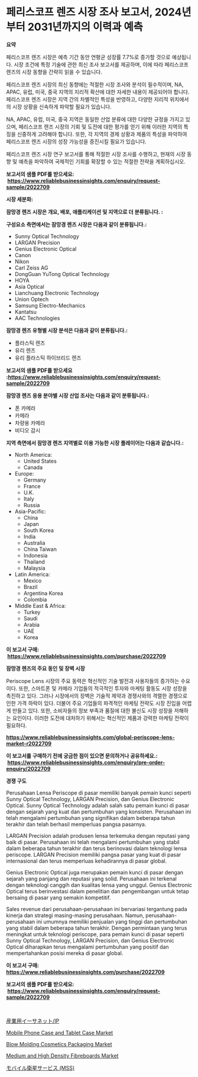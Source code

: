 <p><h1>페리스코프 렌즈 시장 조사 보고서, 2024년부터 2031년까지의 이력과 예측</h1></p><p><strong>요약</strong></p>
<p><p>페리스코프 렌즈 시장은 예측 기간 동안 연평균 성장률 7.7%로 증가할 것으로 예상됩니다. 시장 조건에 특정 기술에 관한 최신 조사 보고서를 제공하며, 이에 따라 페리스코프 렌즈의 시장 동향을 간략히 읽을 수 있습니다. </p><p>페리스코프 렌즈 시장의 최신 동향에는 적절한 시장 조사와 분석이 필수적이며, NA, APAC, 유럽, 미국, 중국 지역의 지리적 확산에 대한 자세한 내용이 제공되어야 합니다. 페리스코프 렌즈 시장은 지역 간의 차별적인 특성을 반영하고, 다양한 지리적 위치에서의 시장 상황을 신속하게 파악할 필요가 있습니다. </p><p>NA, APAC, 유럽, 미국, 중국 지역은 동일한 산업 분류에 대한 다양한 규정을 가지고 있으며, 페리스코프 렌즈 시장의 기회 및 도전에 대한 평가를 얻기 위해 이러한 지역의 특징을 신중하게 고려해야 합니다. 또한, 각 지역의 경제 상황과 제품의 특성을 파악하여 페리스코프 렌즈 시장의 성장 가능성을 증진시킬 필요가 있습니다. </p><p>페리스코프 렌즈 시장 연구 보고서를 통해 적절한 시장 조사를 수행하고, 현재의 시장 동향 및 예측을 파악하여 국제적인 기회를 확장할 수 있는 적절한 전략을 계획하십시오.</p></p>
<p><strong>보고서의 샘플 PDF를 받으세요: &nbsp;<a href="https://www.reliablebusinessinsights.com/enquiry/request-sample/2022709">https://www.reliablebusinessinsights.com/enquiry/request-sample/2022709</a></strong></p>
<p><strong>시장 세분화:</strong></p>
<p><strong> 잠망경 렌즈 시장은 개요, 배포, 애플리케이션 및 지역으로 더 분류됩니다. :</strong></p>
<p><strong>구성요소 측면에서는 잠망경 렌즈 시장은 다음과 같이 분류됩니다.:</strong></p>
<p><ul><li>Sunny Optical Technology</li><li>LARGAN Precision</li><li>Genius Electronic Optical</li><li>Canon</li><li>Nikon</li><li>Carl Zeiss AG</li><li>DongGuan YuTong Optical Technology</li><li>HOYA</li><li>Asia Optical</li><li>Lianchuang Electronic Technology</li><li>Union Optech</li><li>Samsung Electro-Mechanics</li><li>Kantatsu</li><li>AAC Technologies</li></ul></p>
<p><strong> 잠망경 렌즈 유형별 시장 분석은 다음과 같이 분류됩니다.:</strong></p>
<p><ul><li>플라스틱 렌즈</li><li>유리 렌즈</li><li>유리 플라스틱 하이브리드 렌즈</li></ul></p>
<p><strong>보고서의 샘플 PDF를 받으세요 :<a href="https://www.reliablebusinessinsights.com/enquiry/request-sample/2022709">https://www.reliablebusinessinsights.com/enquiry/request-sample/2022709</a></strong></p>
<p><strong> 잠망경 렌즈 응용 분야별 시장 산업 조사는 다음과 같이 분류됩니다.:</strong></p>
<p><ul><li>폰 카메라</li><li>카메라</li><li>차량용 카메라</li><li>비디오 감시</li></ul></p>
<p><strong>지역 측면에서 잠망경 렌즈 지역별로 이용 가능한 시장 플레이어는 다음과 같습니다.:</strong></p>
<p><ul>
    <li>
        North America:
        <ul>
            <li>United States</li>
            <li>Canada</li>
        </ul>
    </li>
    <li>
        Europe:
        <ul>
            <li>Germany</li>
            <li>France</li>
            <li>U.K.</li>
            <li>Italy</li>
            <li>Russia</li>
        </ul>
    </li>
    <li>
        Asia-Pacific:
        <ul>
            <li>China</li>
            <li>Japan</li>
            <li>South Korea</li>
            <li>India</li>
            <li>Australia</li>
            <li>China Taiwan</li>
            <li>Indonesia</li>
            <li>Thailand</li>
            <li>Malaysia</li>
        </ul>
    </li>
    <li>
        Latin America:
        <ul>
            <li>Mexico</li>
            <li>Brazil</li>
            <li>Argentina Korea</li>
            <li>Colombia</li>
        </ul>
    </li>
    <li>
        Middle East & Africa:
        <ul>
            <li>Turkey</li>
            <li>Saudi</li>
            <li>Arabia</li>
            <li>UAE</li>
            <li>Korea</li>
        </ul>
    </li>
    </ul></p>
<p><strong>이 보고서 구매: &nbsp;<a href="https://www.reliablebusinessinsights.com/purchase/2022709">https://www.reliablebusinessinsights.com/purchase/2022709</a></strong></p>
<p><strong>잠망경 렌즈의 주요 동인 및 장벽 시장</strong></p>
<p><p>Periscope Lens 시장의 주요 동력은 혁신적인 기술 발전과 사용자들의 증가하는 수요이다. 또한, 스마트폰 및 카메라 기업들의 적극적인 투자와 마케팅 활동도 시장 성장을 촉진하고 있다. 그러나 시장에서의 장벽은 기술적 제약과 경쟁사와의 격렬한 경쟁으로 인한 가격 하락이 있다. 더불어 주요 기업들의 파격적인 마케팅 전략도 시장 진입을 어렵게 만들고 있다. 또한, 소비자들의 정보 부족과 품질에 대한 불신도 시장 성장을 저해하는 요인이다. 이러한 도전에 대처하기 위해서는 혁신적인 제품과 강력한 마케팅 전략이 필요하다.</p></p>
<p><strong><a href="https://www.reliablebusinessinsights.com/global-periscope-lens-market-r2022709">https://www.reliablebusinessinsights.com/global-periscope-lens-market-r2022709</a></strong></p>
<p><strong>이 보고서를 구매하기 전에 궁금한 점이 있으면 문의하거나 공유하세요.: &nbsp;<a href="https://www.reliablebusinessinsights.com/enquiry/pre-order-enquiry/2022709">https://www.reliablebusinessinsights.com/enquiry/pre-order-enquiry/2022709</a></strong></p>
<p><strong>경쟁 구도</strong></p>
<p><p>Perusahaan Lensa Periscope di pasar memiliki banyak pemain kunci seperti Sunny Optical Technology, LARGAN Precision, dan Genius Electronic Optical. Sunny Optical Technology adalah salah satu pemain kunci di pasar dengan sejarah yang kuat dan pertumbuhan yang konsisten. Perusahaan ini telah mengalami pertumbuhan yang signifikan dalam beberapa tahun terakhir dan telah berhasil memperluas pangsa pasarnya.</p><p>LARGAN Precision adalah produsen lensa terkemuka dengan reputasi yang baik di pasar. Perusahaan ini telah mengalami pertumbuhan yang stabil dalam beberapa tahun terakhir dan terus berinovasi dalam teknologi lensa periscope. LARGAN Precision memiliki pangsa pasar yang kuat di pasar internasional dan terus memperluas kehadirannya di pasar global.</p><p>Genius Electronic Optical juga merupakan pemain kunci di pasar dengan sejarah yang panjang dan reputasi yang solid. Perusahaan ini terkenal dengan teknologi canggih dan kualitas lensa yang unggul. Genius Electronic Optical terus berinvestasi dalam penelitian dan pengembangan untuk tetap bersaing di pasar yang semakin kompetitif.</p><p>Sales revenue dari perusahaan-perusahaan ini bervariasi tergantung pada kinerja dan strategi masing-masing perusahaan. Namun, perusahaan-perusahaan ini umumnya memiliki penjualan yang tinggi dan pertumbuhan yang stabil dalam beberapa tahun terakhir. Dengan permintaan yang terus meningkat untuk teknologi periscope, para pemain kunci di pasar seperti Sunny Optical Technology, LARGAN Precision, dan Genius Electronic Optical diharapkan terus mengalami pertumbuhan yang positif dan mempertahankan posisi mereka di pasar global.</p></p>
<p><strong>이 보고서 구매: &nbsp; <a href="https://www.reliablebusinessinsights.com/purchase/2022709">https://www.reliablebusinessinsights.com/purchase/2022709</a></strong></p>
<p><strong>보고서의 샘플 PDF를 받으세요: &nbsp;<a href="https://www.reliablebusinessinsights.com/enquiry/request-sample/2022709">https://www.reliablebusinessinsights.com/enquiry/request-sample/2022709</a></strong><strong></strong></p>
<p>&nbsp;</p>
<p><p><a href="https://github.com/zjkmgcs938405/Market-Research-Report-List-2/blob/main/912784984165.md">産業用イーサネット/IP</a></p><p><a href="https://issuu.com/reportprime-2/docs/mobile-phone-case-and-tablet-case-market-size-2030">Mobile Phone Case and Tablet Case Market</a></p><p><a href="https://github.com/markusgodoy/Market-Research-Report-List-3/blob/main/blow-molding-cosmetics-packaging-market.md">Blow Molding Cosmetics Packaging Market</a></p><p><a href="https://github.com/arionmp/Market-Research-Report-List-3/blob/main/medium-and-high-density-fibreboards-market.md">Medium and High Density Fibreboards Market</a></p><p><a href="https://github.com/roulaayoub-saad/Market-Research-Report-List-1/blob/main/345970284166.md">モバイル衛星サービス (MSS)</a></p></p>